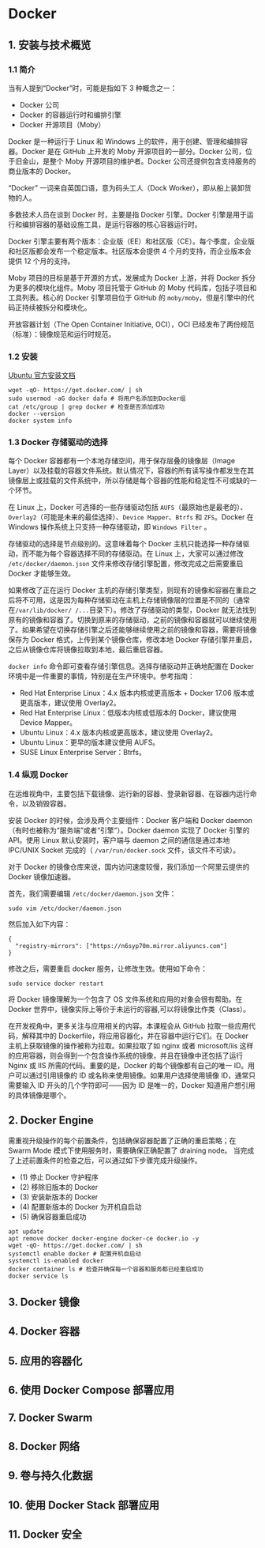 # Docker

## 1. 安装与技术概览
### 1.1 简介
当有人提到“Docker”时，可能是指如下 3 种概念之一：
- Docker 公司
- Docker 的容器运行时和编排引擎
- Docker 开源项目（Moby）

Docker 是一种运行于 Linux 和 Windows 上的软件，用于创建、管理和编排容器。Docker 是在 GitHub 上开发的 Moby 开源项目的一部分。Docker 公司，位于旧金山，是整个 Moby 开源项目的维护者。Docker 公司还提供包含支持服务的商业版本的 Docker。

“Docker” 一词来自英国口语，意为码头工人（Dock Worker），即从船上装卸货物的人。

多数技术人员在谈到 Docker 时，主要是指 Docker 引擎。Docker 引擎是用于运行和编排容器的基础设施工具，是运行容器的核心容器运行时。

Docker 引擎主要有两个版本：企业版（EE）和社区版（CE）。每个季度，企业版和社区版都会发布一个稳定版本。社区版本会提供 4 个月的支持，而企业版本会提供 12 个月的支持。

Moby 项目的目标是基于开源的方式，发展成为 Docker 上游，并将 Docker 拆分为更多的模块化组件。Moby 项目托管于 GitHub 的 Moby 代码库，包括子项目和工具列表。核心的 Docker 引擎项目位于 GitHub 的 `moby/moby`，但是引擎中的代码正持续被拆分和模块化。

开放容器计划（The Open Container Initiative, OCI），OCI 已经发布了两份规范（标准）：镜像规范和运行时规范。
### 1.2 安装
[Ubuntu 官方安装文档](https://docs.docker.com/install/linux/docker-ce/ubuntu/)
```shell
wget -qO- https://get.docker.com/ | sh
sudo usermod -aG docker dafa # 将用户名添加到Docker组
cat /etc/group | grep docker # 检查是否添加成功
docker --version
docker system info
```
### 1.3 Docker 存储驱动的选择
每个 Docker 容器都有一个本地存储空间，用于保存层叠的镜像层（Image Layer）以及挂载的容器文件系统。默认情况下，容器的所有读写操作都发生在其镜像层上或挂载的文件系统中，所以存储是每个容器的性能和稳定性不可或缺的一个环节。

在 Linux 上，Docker 可选择的一些存储驱动包括 `AUFS`（最原始也是最老的）、`Overlay2`（可能是未来的最佳选择）、`Device Mapper`、`Btrfs` 和 `ZFS`。Docker 在 Windows 操作系统上只支持一种存储驱动，即 `Windows Filter` 。

存储驱动的选择是节点级别的。这意味着每个 Docker 主机只能选择一种存储驱动，而不能为每个容器选择不同的存储驱动。在 Linux 上，大家可以通过修改 `/etc/docker/daemon.json` 文件来修改存储引擎配置，修改完成之后需要重启 Docker 才能够生效。

如果修改了正在运行 Docker 主机的存储引擎类型，则现有的镜像和容器在重启之后将不可用，这是因为每种存储驱动在主机上存储镜像层的位置是不同的（通常在`/var/lib/docker/ /...`目录下）。修改了存储驱动的类型，Docker 就无法找到原有的镜像和容器了。切换到原来的存储驱动，之前的镜像和容器就可以继续使用了。如果希望在切换存储引擎之后还能够继续使用之前的镜像和容器，需要将镜像保存为 Docker 格式，上传到某个镜像仓库，修改本地 Docker 存储引擎并重启，之后从镜像仓库将镜像拉取到本地，最后重启容器。

`docker info` 命令即可查看存储引擎信息。选择存储驱动并正确地配置在 Docker 环境中是一件重要的事情，特别是在生产环境中。参考指南：
- Red Hat Enterprise Linux：4.x 版本内核或更高版本 + Docker 17.06 版本或更高版本，建议使用 Overlay2。
- Red Hat Enterprise Linux：低版本内核或低版本的 Docker，建议使用 Device Mapper。
- Ubuntu Linux：4.x 版本内核或更高版本，建议使用 Overlay2。
- Ubuntu Linux：更早的版本建议使用 AUFS。
- SUSE Linux Enterprise Server：Btrfs。
### 1.4 纵观 Docker
在运维视角中，主要包括下载镜像、运行新的容器、登录新容器、在容器内运行命令，以及销毁容器。

安装 Docker 的时候，会涉及两个主要组件：Docker 客户端和 Docker daemon（有时也被称为“服务端”或者“引擎”）。Docker daemon 实现了 Docker 引擎的 API。使用 Linux 默认安装时，客户端与 daemon 之间的通信是通过本地 IPC/UNIX Socket 完成的（ `/var/run/docker.sock` 文件，该文件不可读）。

对于 Docker 的镜像仓库来说，国内访问速度较慢，我们添加一个阿里云提供的 Docker 镜像加速器。

首先，我们需要编辑 `/etc/docker/daemon.json` 文件：
```shell
sudo vim /etc/docker/daemon.json
```
然后加入如下内容：
```
{
  "registry-mirrors": ["https://n6syp70m.mirror.aliyuncs.com"]
}
```
修改之后，需要重启 docker 服务，让修改生效。使用如下命令：
```shell
sudo service docker restart
```
将 Docker 镜像理解为一个包含了 OS 文件系统和应用的对象会很有帮助。在 Docker 世界中，镜像实际上等价于未运行的容器,可以将镜像比作类（Class）。

在开发视角中，更多关注与应用相关的内容。本课程会从 GitHub 拉取一些应用代码，解释其中的 Dockerfile，将应用容器化，并在容器中运行它们。在 Docker 主机上获取镜像的操作被称为拉取。如果拉取了如 nginx 或者 microsoft/iis 这样的应用容器，则会得到一个包含操作系统的镜像，并且在镜像中还包括了运行 Nginx 或 IIS 所需的代码。重要的是，Docker 的每个镜像都有自己的唯一 ID。用户可以通过引用镜像的 ID 或名称来使用镜像。如果用户选择使用镜像 ID，通常只需要输入 ID 开头的几个字符即可——因为 ID 是唯一的，Docker 知道用户想引用的具体镜像是哪个。

## 2. Docker Engine
需重视升级操作的每个前置条件，包括确保容器配置了正确的重启策略；在 Swarm Mode 模式下使用服务时，需要确保正确配置了 draining node。
当完成了上述前置条件的检查之后，可以通过如下步骤完成升级操作。
- (1) 停止 Docker 守护程序
- (2) 移除旧版本的 Docker
- (3) 安装新版本的 Docker
- (4) 配置新版本的 Docker 为开机自启动
- (5) 确保容器重启成功
```shell
apt update
apt remove docker docker-engine docker-ce docker.io -y
wget -qO- https://get.docker.com/ | sh
systemctl enable docker # 配置开机自启动
systemctl is-enabled docker
docker container ls # 检查并确保每一个容器和服务都已经重启成功
docker service ls
```

## 3. Docker 镜像

## 4. Docker 容器

## 5. 应用的容器化

## 6. 使用 Docker Compose 部署应用

## 7. Docker Swarm

## 8. Docker 网络

## 9. 卷与持久化数据

## 10. 使用 Docker Stack 部署应用

## 11. Docker 安全